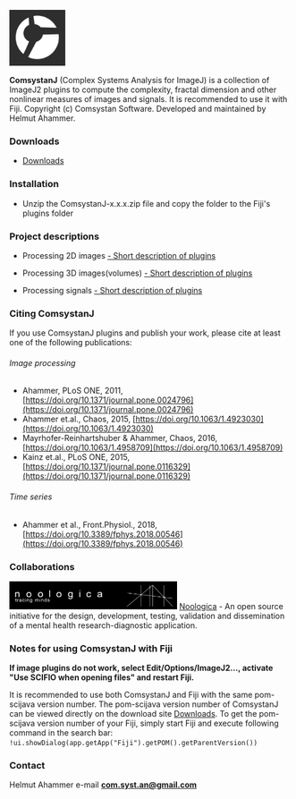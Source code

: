 <link rel="shortcut icon" type="image/png" href="favicon.png">

<!-- ![Image](comsystan-logo.png)-->
[<img src="images/comsystan-logo-grey46.png" width=100 height=100/>](https://comsystan.github.io/comsystanj)

**ComsystanJ** (Complex Systems Analysis for ImageJ) is a collection of ImageJ2 plugins to compute the complexity, fractal dimension and other nonlinear measures of images and signals. It is recommended to use it with Fiji. Copyright (c) Comsystan Software. Developed and maintained by Helmut Ahammer.

### Downloads
- [Downloads](https://github.com/comsystan/comsystanj/releases)

### Installation
- Unzip the ComsystanJ-x.x.x.zip file and copy the folder to the Fiji's plugins folder 

### Project descriptions
- Processing 2D images [- Short description of plugins](description/img2-description.md) 

- Processing 3D images(volumes) [- Short description of plugins](description/img3-description.md) 

- Processing signals [- Short description of plugins](description/sig-description.md) 

### Citing ComsystanJ 

If you use ComsystanJ plugins and publish your work, please cite at least one of the following publications:

###### Image processing
- Ahammer, PLoS ONE, 2011, [https://doi.org/10.1371/journal.pone.0024796](https://doi.org/10.1371/journal.pone.0024796)
- Ahammer et.al., Chaos, 2015, [https://doi.org/10.1063/1.4923030](https://doi.org/10.1063/1.4923030)
- Mayrhofer-Reinhartshuber & Ahammer, Chaos, 2016, [https://doi.org/10.1063/1.4958709](https://doi.org/10.1063/1.4958709)
- Kainz et.al., PLoS ONE, 2015, [https://doi.org/10.1371/journal.pone.0116329](https://doi.org/10.1371/journal.pone.0116329)

###### Time series
- Ahammer et al., Front.Physiol., 2018, [https://doi.org/10.3389/fphys.2018.00546](https://doi.org/10.3389/fphys.2018.00546)

### Collaborations
[<img src="images/noologica-logo.png" width=300 height=50/>](https://noologica.com) [Noologica](https://noologica.com) - An open source initiative for the design, development, testing, validation and dissemination of a mental health research-diagnostic application.

### Notes for using ComsystanJ with Fiji

**If image plugins do not work, select Edit/Options/ImageJ2..., activate "Use SCIFIO when opening files" and restart Fiji.**
  
It is recommended to use both ComsystanJ and Fiji with the same pom-scijava version number.
The pom-scijava version number of ComsystanJ can be viewed directly on the download site [Downloads](https://github.com/comsystan/comsystanj/releases).
To get the pom-scijava version number of your Fiji, simply start Fiji and execute following command in the search bar: `!ui.showDialog(app.getApp("Fiji").getPOM().getParentVersion())`

### Contact
Helmut Ahammer
e-mail **com.syst.an@gmail.com**
